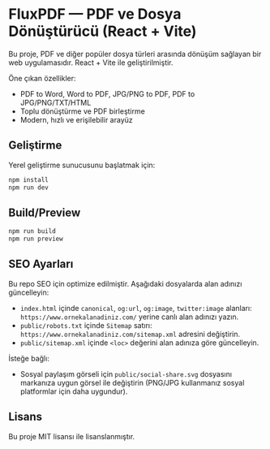 # FluxPDF — PDF ve Dosya Dönüştürücü (React + Vite)

Bu proje, PDF ve diğer popüler dosya türleri arasında dönüşüm sağlayan bir web uygulamasıdır. React + Vite ile geliştirilmiştir.

Öne çıkan özellikler:
- PDF to Word, Word to PDF, JPG/PNG to PDF, PDF to JPG/PNG/TXT/HTML
- Toplu dönüştürme ve PDF birleştirme
- Modern, hızlı ve erişilebilir arayüz

## Geliştirme

Yerel geliştirme sunucusunu başlatmak için:

```powershell
npm install
npm run dev
```

## Build/Preview

```powershell
npm run build
npm run preview
```

## SEO Ayarları

Bu repo SEO için optimize edilmiştir. Aşağıdaki dosyalarda alan adınızı güncelleyin:

- `index.html` içinde `canonical`, `og:url`, `og:image`, `twitter:image` alanları: `https://www.ornekalanadiniz.com/` yerine canlı alan adınızı yazın.
- `public/robots.txt` içinde `Sitemap` satırı: `https://www.ornekalanadiniz.com/sitemap.xml` adresini değiştirin.
- `public/sitemap.xml` içinde `<loc>` değerini alan adınıza göre güncelleyin.

İsteğe bağlı:
- Sosyal paylaşım görseli için `public/social-share.svg` dosyasını markanıza uygun görsel ile değiştirin (PNG/JPG kullanmanız sosyal platformlar için daha uygundur).

## Lisans

Bu proje MIT lisansı ile lisanslanmıştır.
